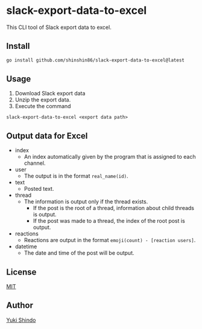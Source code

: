 # slack-export-data-to-excel
This CLI tool of Slack export data to excel.

## Install

```sh
go install github.com/shinshin86/slack-export-data-to-excel@latest
```

## Usage

1. Download Slack export data
2. Unzip the export data.
3. Execute the command

```
slack-export-data-to-excel <export data path>
```

## Output data for Excel

* index
  * An index automatically given by the program that is assigned to each channel.
* user
  * The output is in the format `real_name(id)`.
* text
  * Posted text.
* thread
  * The information is output only if the thread exists.
    * If the post is the root of a thread, information about child threads is output.
    * If the post was made to a thread, the index of the root post is output.
* reactions
  * Reactions are output in the format `emoji(count) - [reaction users]`.
* datetime
  * The date and time of the post will be output.

## License

[MIT](https://github.com/shinshin86/slack-export-data-to-excel/blob/main/LICENSE)

## Author

[Yuki Shindo](https://shinshin86.com/en)